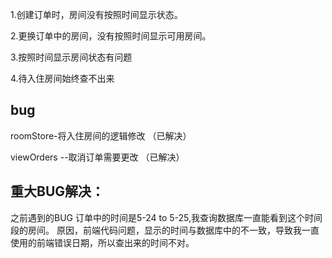 1.创建订单时，房间没有按照时间显示状态。

2.更换订单中的房间，没有按照时间显示可用房间。

3.按照时间显示房间状态有问题

4.待入住房间始终查不出来

## bug
roomStore-将入住房间的逻辑修改   （已解决）

viewOrders --取消订单需要更改   （已解决）


## 重大BUG解决：
之前遇到的BUG 订单中的时间是5-24 to 5-25,我查询数据库一直能看到这个时间段的房间。
原因，前端代码问题，显示的时间与数据库中的不一致，导致我一直使用的前端错误日期，所以查出来的时间不对。

